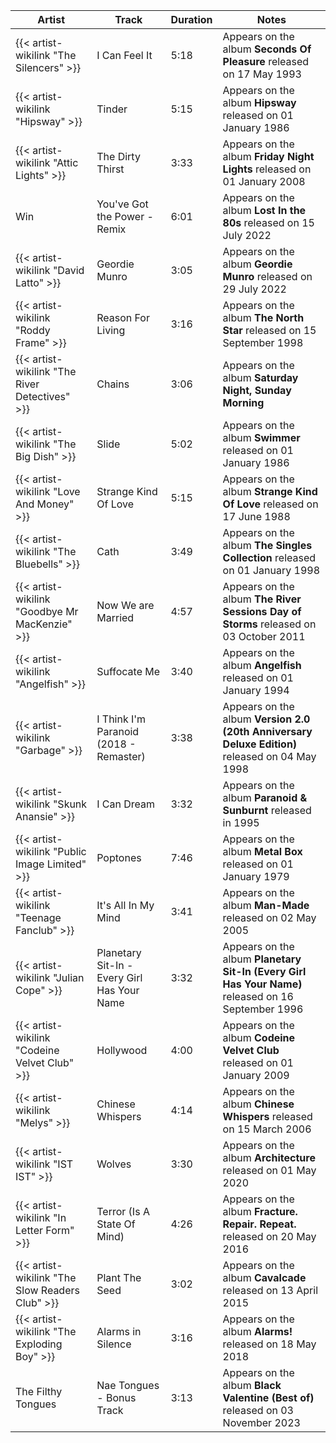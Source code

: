 | Artist                                          | Track                                       | Duration | Notes                                                                                              |
|-------------------------------------------------|---------------------------------------------|----------|----------------------------------------------------------------------------------------------------|
| {{< artist-wikilink "The Silencers" >}}         | I Can Feel It                               | 5:18     | Appears on the album **Seconds Of Pleasure** released on 17 May 1993                               |
| {{< artist-wikilink "Hipsway" >}}               | Tinder                                      | 5:15     | Appears on the album **Hipsway** released on 01 January 1986                                       |
| {{< artist-wikilink "Attic Lights" >}}          | The Dirty Thirst                            | 3:33     | Appears on the album **Friday Night Lights** released on 01 January 2008                           |
| Win                                             | You've Got the Power - Remix                | 6:01     | Appears on the album **Lost In the 80s** released on 15 July 2022                                  |
| {{< artist-wikilink "David Latto" >}}           | Geordie Munro                               | 3:05     | Appears on the album **Geordie Munro** released on 29 July 2022                                    |
| {{< artist-wikilink "Roddy Frame" >}}           | Reason For Living                           | 3:16     | Appears on the album **The North Star** released on 15 September 1998                              |
| {{< artist-wikilink "The River Detectives" >}}  | Chains                                      | 3:06     | Appears on the album **Saturday Night, Sunday Morning**                                            |
| {{< artist-wikilink "The Big Dish" >}}          | Slide                                       | 5:02     | Appears on the album **Swimmer** released on 01 January 1986                                       |
| {{< artist-wikilink "Love And Money" >}}        | Strange Kind Of Love                        | 5:15     | Appears on the album **Strange Kind Of Love** released on 17 June 1988                             |
| {{< artist-wikilink "The Bluebells" >}}         | Cath                                        | 3:49     | Appears on the album **The Singles Collection** released on 01 January 1998                        |
| {{< artist-wikilink "Goodbye Mr MacKenzie" >}}  | Now We are Married                          | 4:57     | Appears on the album **The River Sessions Day of Storms** released on 03 October 2011              |
| {{< artist-wikilink "Angelfish" >}}             | Suffocate Me                                | 3:40     | Appears on the album **Angelfish** released on 01 January 1994                                     |
| {{< artist-wikilink "Garbage" >}}               | I Think I'm Paranoid (2018 - Remaster)      | 3:38     | Appears on the album **Version 2.0 (20th Anniversary Deluxe Edition)** released on 04 May 1998     |
| {{< artist-wikilink "Skunk Anansie" >}}         | I Can Dream                                 | 3:32     | Appears on the album **Paranoid & Sunburnt** released in 1995                                      |
| {{< artist-wikilink "Public Image Limited" >}}  | Poptones                                    | 7:46     | Appears on the album **Metal Box** released on 01 January 1979                                     |
| {{< artist-wikilink "Teenage Fanclub" >}}       | It's All In My Mind                         | 3:41     | Appears on the album **Man-Made** released on 02 May 2005                                          |
| {{< artist-wikilink "Julian Cope" >}}           | Planetary Sit-In - Every Girl Has Your Name | 3:32     | Appears on the album **Planetary Sit-In (Every Girl Has Your Name)** released on 16 September 1996 |
| {{< artist-wikilink "Codeine Velvet Club" >}}   | Hollywood                                   | 4:00     | Appears on the album **Codeine Velvet Club** released on 01 January 2009                           |
| {{< artist-wikilink "Melys" >}}                 | Chinese Whispers                            | 4:14     | Appears on the album **Chinese Whispers** released on 15 March 2006                                |
| {{< artist-wikilink "IST IST" >}}               | Wolves                                      | 3:30     | Appears on the album **Architecture** released on 01 May 2020                                      |
| {{< artist-wikilink "In Letter Form" >}}        | Terror (Is A State Of Mind)                 | 4:26     | Appears on the album **Fracture. Repair. Repeat.** released on 20 May 2016                         |
| {{< artist-wikilink "The Slow Readers Club" >}} | Plant The Seed                              | 3:02     | Appears on the album **Cavalcade** released on 13 April 2015                                       |
| {{< artist-wikilink "The Exploding Boy" >}}     | Alarms in Silence                           | 3:16     | Appears on the album **Alarms!** released on 18 May 2018                                           |
| The Filthy Tongues                              | Nae Tongues - Bonus Track                   | 3:13     | Appears on the album **Black Valentine (Best of)** released on 03 November 2023                    |
